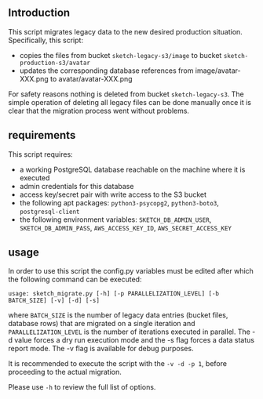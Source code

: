 ## Introduction
This script migrates legacy data to the new desired production situation. Specifically, this script:
* copies the files from bucket ```sketch-legacy-s3/image``` to bucket ```sketch-production-s3/avatar```
* updates the corresponding database references from image/avatar-XXX.png to avatar/avatar-XXX.png

For safety reasons nothing is deleted from bucket ```sketch-legacy-s3```. The simple operation of deleting all legacy files can be done manually once it is clear that the migration process went without problems.

## requirements
This script requires:
* a working PostgreSQL database reachable on the machine where it is executed
* admin credentials for this database
* access key/secret pair with write access to the S3 bucket
* the following apt packages: ```python3-psycopg2```, ```python3-boto3```, ```postgresql-client```
* the following environment variables: ```SKETCH_DB_ADMIN_USER```, ```SKETCH_DB_ADMIN_PASS```, ```AWS_ACCESS_KEY_ID```, ```AWS_SECRET_ACCESS_KEY```
  
## usage

In order to use this script the config.py variables must be edited after which the following command can be executed:
```
usage: sketch_migrate.py [-h] [-p PARALLELIZATION_LEVEL] [-b BATCH_SIZE] [-v] [-d] [-s]
```

where ```BATCH_SIZE``` is the number of legacy data entries (bucket files, database rows) that are migrated on a single iteration and ```PARALLELIZATION_LEVEL``` is the number of iterations executed in parallel. The -d value forces a dry run execution mode and the -s flag forces a data status report mode. The -v flag is available for debug purposes.

It is recommended to execute the script with the ```-v -d -p 1```, before proceeding to the actual migration.

Please use ```-h``` to review the full list of options.
